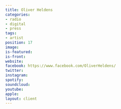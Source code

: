 ```yaml
---
title: Oliver Heldens
categories:
- radio
- digital
- press
tags:
- artist
position: 17
image: 
is-featured: 
is-front: 
website: 
facebook: https://www.facebook.com/OliverHeldens/
twitter: 
instagram: 
spotify: 
soundcloud: 
youtube: 
apple: 
layout: client
---
```


